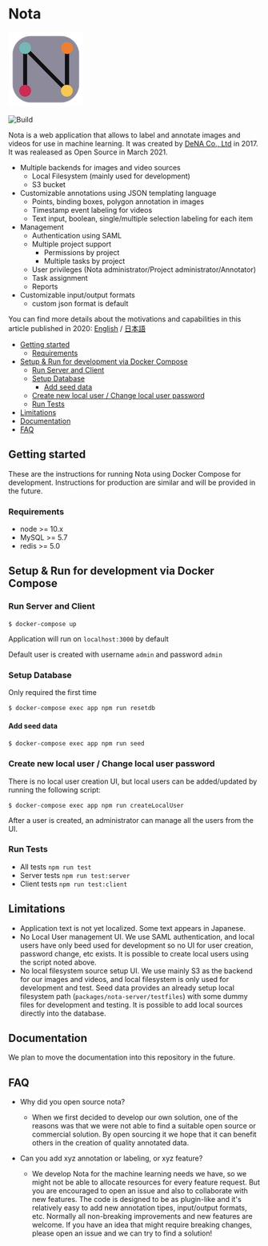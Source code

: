 # Nota
![nota](docs/images/nota_logo.png)

![Build](https://github.com/DeNA/nota/actions/workflows/test.yml/badge.svg)

Nota is a web application that allows to label and annotate images and videos for use in machine learning. It was created by [DeNA Co., Ltd](https://dena.com) in 2017. It was realeased as Open Source in March 2021.

- Multiple backends for images and video sources
  - Local Filesystem (mainly used for development)
  - S3 bucket
- Customizable annotations using JSON templating language
  - Points, binding boxes, polygon annotation in images
  - Timestamp event labeling for videos
  - Text input, boolean, single/multiple selection labeling for each item
- Management
  - Authentication using SAML
  - Multiple project support
    - Permissions by project
    - Multiple tasks by project
  - User privileges (Nota administrator/Project administrator/Annotator)
  - Task assignment
  - Reports
- Customizable input/output formats
  - custom json format is default

You can find more details about the motivations and capabilities in this article published in 2020: [English](https://engineer.dena.com/en/posts/2020.06/dena-annotation-system-for-machine-learning/) / [日本語](https://engineer.dena.com/posts/2020.06/dena-annotation-system-for-machine-learning/)

- [Getting started](#getting-started)
  - [Requirements](#requirements)
- [Setup & Run for development via Docker Compose](#setup--run-for-development-via-docker-compose)
  - [Run Server and Client](#run-server-and-client)
  - [Setup Database](#setup-database)
    - [Add seed data](#add-seed-data)
  - [Create new local user / Change local user password](#create-new-local-user--change-local-user-password)
  - [Run Tests](#run-tests)
- [Limitations](#limitations)
- [Documentation](#documentation)
- [FAQ](#faq)

## Getting started

These are the instructions for running Nota using Docker Compose for development. Instructions for production are similar and will be provided in the future.

### Requirements

- node >= 10.x
- MySQL >= 5.7
- redis >= 5.0

## Setup & Run for development via Docker Compose

### Run Server and Client

```shellsession
$ docker-compose up
```

Application will run on `localhost:3000` by default

Default user is created with username `admin` and password `admin`

### Setup Database

Only required the first time

```shellsession
$ docker-compose exec app npm run resetdb
```

#### Add seed data

```shellsession
$ docker-compose exec app npm run seed
```

### Create new local user / Change local user password

There is no local user creation UI, but local users can be added/updated by running the following script:

```shellsession
$ docker-compose exec app npm run createLocalUser
```

After a user is created, an administrator can manage all the users from the UI.

### Run Tests

- All tests `npm run test`
- Server tests `npm run test:server`
- Client tests `npm run test:client`

## Limitations

- Application text is not yet localized. Some text appears in Japanese.
- No Local User management UI. We use SAML authentication, and local users have only beed used for development so no UI for user creation, password change, etc exists. It is possible to create local users using the script noted above.
- No local filesystem source setup UI. We use mainly S3 as the backend for our images and videos, and local filesystem is only used for development and test. Seed data provides an already setup local filesystem path (`packages/nota-server/testfiles`) with some dummy files for development and testing. It is possible to add local sources directly into the database.

## Documentation

We plan to move the documentation into this repository in the future.

## FAQ

- Why did you open source nota?

  - When we first decided to develop our own solution, one of the reasons was that we were not able to find a suitable open source or commercial solution. By open sourcing it we hope that it can benefit others in the creation of quality annotated data.

- Can you add xyz annotation or labeling, or xyz feature?
  - We develop Nota for the machine learning needs we have, so we might not be able to allocate resources for every feature request. But you are encouraged to open an issue and also to collaborate with new features. The code is designed to be as plugin-like and it's relatively easy to add new annotation tipes, input/output formats, etc. Normally all non-breaking improvements and new features are welcome. If you have an idea that might require breaking changes, please open an issue and we can try to find a solution!
